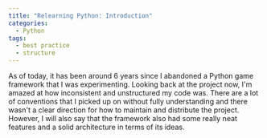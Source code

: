 ```yaml
---
title: "Relearning Python: Introduction"
categories: 
  - Python
tags:
  - best practice
  - structure
---
```


As of today, it has been around 6 years since I abandoned a Python game framework that I was experimenting. Looking back at the project now, I'm amazed at how inconsistent and unstructured my code was.
There are a lot of conventions that I picked up on without fully understanding and there wasn't a clear direction for how to maintain and distribute the project. However, I will also say that the framework
also had some really neat features and a solid architecture in terms of its ideas.

